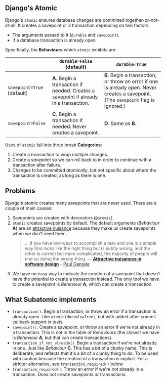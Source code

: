 ## Django's Atomic
Django's `atomic` ensures database changes are committed together-or-not-at-all. It creates a savepoint or a transaction depending on two factors:

- The arguments passed to it (`durable` and `savepoint`).
- If a database transaction is already open.

Specifically, the **Behaviours** which `atomic` exhibits are:

|  | `durable=False` (default) | `durable=True` |
| --- | --- | --- |
| `savepoint=True` (default) | **A**. Begin a transaction if needed. Creates a savepoint if already in a transaction. | **B**. Begin a transaction, or throw an error if one is already open. Never creates a savepoint. (The `savepoint` flag is ignored.) |
| `savepoint=False` | **C**. Begin a transaction if needed. Never creates a savepoint. | **D**. Same as **B**.  |

Uses of `atomic` fall into three broad **Categories**:

1. Create a *transaction* to wrap multiple changes.
2. Create a *savepoint* so we can roll back to in order to continue with a transaction after failure.
3. Changes to be committed *atomically*, but not specific about where the transaction is created, as long as there is one.

## Problems

Django's atomic creates many savepoints that are never used. There are a couple of main causes:

1. Savepoints are created with decorators (`@atomic`).
2. `atomic` creates savepoints by default. The default arguments (*Behaviour* **A**) are an [attractive nuisance](https://blog.ganssle.io/articles/2023/01/attractive-nuisances.html) because they make us create savepoints when we don't need them.
    > … if you have two ways to accomplish a task and one is a simple way that *looks* like the right thing but is subtly wrong, and the other is correct but
    > more complicated, the majority of people will end up doing the wrong
    > thing.
    > — [**Attractive nuisances in software design**](https://blog.ganssle.io/articles/2023/01/attractive-nuisances.html) - [Paul Ganssle](https://blog.ganssle.io/author/paul-ganssle.html)
3. We have no easy way to indicate the creation of a savepoint that doesn't have the potential to create a transaction instead. The only tool we have to create a savepoint is *Behaviour* **A**, which can create a transaction.

## What Subatomic implements
- `transaction()`. Begin a transaction, or throw an error if a transaction is already open. Like `atomic(durable=True)`, but with added after-commit callback support in tests.
- `savepoint()`. Create a savepoint, or throw an error if we're not already in a transaction. This is not in the table of *Behaviours* (the closest we have is *Behaviour* **A**, but that can create transactions).
- `transaction_if_not_already()`. Begin a transaction if we're not already in one. Just like *Behaviour* **C**. This has a bit of a clunky name. This is deliberate, and reflects that it's a bit of a clunky thing to do. To be used with caution because the creation of a transaction is implicit. For a stricter alternative, see `transaction_required()` below.
- `transaction_required()`. Throw an error if we're not already in a transaction. Does not create savepoints *or* transactions.
